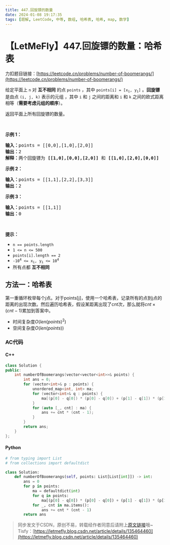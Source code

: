 ```yaml
---
title: 447.回旋镖的数量
date: 2024-01-08 19:17:35
tags: [题解, LeetCode, 中等, 数组, 哈希表, 哈希, map, 数学]
---
```


# 【LetMeFly】447.回旋镖的数量：哈希表

力扣题目链接：[https://leetcode.cn/problems/number-of-boomerangs/](https://leetcode.cn/problems/number-of-boomerangs/)

<p>给定平面上<em>&nbsp;</em><code>n</code><em> </em>对 <strong>互不相同</strong> 的点&nbsp;<code>points</code> ，其中 <code>points[i] = [x<sub>i</sub>, y<sub>i</sub>]</code> 。<strong>回旋镖</strong> 是由点&nbsp;<code>(i, j, k)</code> 表示的元组 ，其中&nbsp;<code>i</code>&nbsp;和&nbsp;<code>j</code>&nbsp;之间的距离和&nbsp;<code>i</code>&nbsp;和&nbsp;<code>k</code>&nbsp;之间的欧式距离相等（<strong>需要考虑元组的顺序</strong>）。</p>

<p>返回平面上所有回旋镖的数量。</p>
&nbsp;

<p><strong>示例 1：</strong></p>

<pre>
<strong>输入：</strong>points = [[0,0],[1,0],[2,0]]
<strong>输出：</strong>2
<strong>解释：</strong>两个回旋镖为 <strong>[[1,0],[0,0],[2,0]]</strong> 和 <strong>[[1,0],[2,0],[0,0]]</strong>
</pre>

<p><strong>示例 2：</strong></p>

<pre>
<strong>输入：</strong>points = [[1,1],[2,2],[3,3]]
<strong>输出：</strong>2
</pre>

<p><strong>示例 3：</strong></p>

<pre>
<strong>输入：</strong>points = [[1,1]]
<strong>输出：</strong>0
</pre>

<p>&nbsp;</p>

<p><strong>提示：</strong></p>

<ul>
	<li><code>n ==&nbsp;points.length</code></li>
	<li><code>1 &lt;= n &lt;= 500</code></li>
	<li><code>points[i].length == 2</code></li>
	<li><code>-10<sup>4</sup> &lt;= x<sub>i</sub>, y<sub>i</sub> &lt;= 10<sup>4</sup></code></li>
	<li>所有点都 <strong>互不相同</strong></li>
</ul>


    
## 方法一：哈希表

第一重循环枚举每个$j$点。对于points[j]，使用一个哈希表，记录所有的点到j点的距离的出现次数。然后遍历哈希表，假设某距离出现了cnt次，那么就将$cnt\times(cnt-1)$累加到答案中。

+ 时间复杂度$O(len(points)^2)$
+ 空间复杂度$O(len(points))$

### AC代码

#### C++

```cpp
class Solution {
public:
    int numberOfBoomerangs(vector<vector<int>>& points) {
        int ans = 0;
        for (vector<int>& p : points) {
            unordered_map<int, int> ma;
            for (vector<int>& q : points) {
                ma[(p[0] - q[0]) * (p[0] - q[0]) + (p[1] - q[1]) * (p[1] - q[1])]++;
            }
            for (auto [_, cnt] : ma) {
                ans += cnt * (cnt - 1);
            }
        }
        return ans;
    }
};
```

#### Python

```python
# from typing import List
# from collections import defaultdict

class Solution:
    def numberOfBoomerangs(self, points: List[List[int]]) -> int:
        ans = 0
        for p in points:
            ma = defaultdict(int)
            for q in points:
                ma[(p[0] - q[0]) * (p[0] - q[0]) + (p[1] - q[1]) * (p[1] - q[1])] += 1
            for _, cnt in ma.items():
                ans += cnt * (cnt - 1)
        return ans
```

> 同步发文于CSDN，原创不易，转载经作者同意后请附上[原文链接](https://blog.letmefly.xyz/2024/01/08/LeetCode%200447.%E5%9B%9E%E6%97%8B%E9%95%96%E7%9A%84%E6%95%B0%E9%87%8F/)哦~
> Tisfy：[https://letmefly.blog.csdn.net/article/details/135464460](https://letmefly.blog.csdn.net/article/details/135464460)
